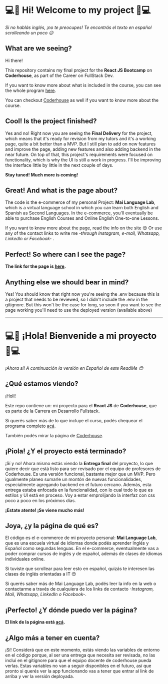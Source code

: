 # 💻🚀 Hi! Welcome to my project 🚀💻

_Si no hablás inglés, ¡no te preocupes! Te encontrás el texto en español scrolleando un poco 😉_

## What are we seeing?

Hi there!

This repository contains my final project for the **React JS Bootcamp** on **Coderhouse**, as part of the Career on FullStack Dev.

If you want to know more about what is included in the course, you can see the whole program [here](https://drive.google.com/drive/folders/18MtR30Wlmsjmryy-aRTBmYf6U23WO_OK?usp=sharing).

You can checkout [Coderhouse](https://www.coderhouse.com/) as well if you want to know more about the course.

## Cool! Is the project finished?

Yes and no! Right now you are seeing the **Final Delivery** for the project, which means that it's ready for revision from my tutors and it's a working page, quite a bit better than a MVP. But I still plan to add on new features and improve the page, adding new features and also adding backend in the near future. On top of that, this project's requirements were focused on functionality, which is why the UI is still a work in progress. I'll be improving the interface little by little in the next couple of days.

**Stay tuned! Much more is coming!**

## Great! And what is the page about?

The code is the e-commerce of my personal Project: **Mai Language Lab**, which is a virtual language school in which you can learn both English and Spanish as Second Languages. In the e-commerce, you'll eventually be able to purchase English Courses and Online English One-to-one Lessons.

If you want to know more about the page, read the info on the site 😊 Or use any of the contact links to write me _-through Instagram, e-mail, Whatsapp, LinkedIn or Facebook-_ .

## Perfect! So where can I see the page?

**The link for the page is [here](https://mailanguagelabecommerce-production.up.railway.app/).**

## Anything else we should bear in mind?

Yes! You should know that right now you're seeing the .env because this is a project that needs to be reviewed, so I didn't include the .env in the gitignore. But this won't be the case for long, so soon if you want to see the page working you'll need to use the deployed version (available above)

---

# 💻🚀 ¡Hola! Bienvenide a mi proyecto 🚀💻

_¡Ahora sí! A continuación la versión en Español de este ReadMe 😊_

## ¿Qué estamos viendo?

¡Holi!

Este repo contiene un: mi proyecto para el **React JS** de **Coderhouse**, que es parte de la Carrera en Desarrollo Fullstack.

Si querés saber más de lo que incluye el curso, podés chequear el programa completo [acá](https://drive.google.com/drive/folders/18MtR30Wlmsjmryy-aRTBmYf6U23WO_OK?usp=sharing).

También podés mirar la página de [Coderhouse](https://www.coderhouse.com/).

## ¡Piola! ¿Y el proyecto está terminado?

¡Sí y no! Ahora mismo estás viendo la **Entrega final** del proyecto, lo que quiere decir que está listo para ser revisado por el equipo de profesores de Coderhouse. Es una versión funcional, bastante mejor que un MVP. Pero igualmente planeo sumarle un montón de nuevas funcionalidades, especialmente agregando backend en el futuro cercano. Además, esta entrega estaba enfocada en la funcionalidad, con lo cual todo lo que es estilos y UI está en proceso. Voy a estar emprolijando la interfaz con css poco a poco en los próximos días.

**¡Estate atente! ¡Se viene mucho más!**

## Joya, ¿y la página de qué es?

El código es el e-commerce de mi proyecto personal: **Mai Language Lab**, que es una escuela virtual de idiomas donde podés aprender Inglés y Español como segundas lenguas. En el e-commerce, eventualmente vas a poder comprar cursos de inglés y de español, además de clases de idiomas individuales online.

Si tuviste que scrollear para leer esto en español, quizás te interesen las clases de inglés orientadas a IT 😊

Si querés saber más de Mai Language Lab, podés leer la info en la web o contactarme a través de cualquiera de los links de contacto _-Instagram, Mail, Whatsapp, LinkedIn o Facebook-_.

## ¡Perfecto! ¿Y dónde puedo ver la página?

**El link de la página está [acá](https://mailanguagelabecommerce-production.up.railway.app/).**

## ¿Algo más a tener en cuenta?

¡Sí! Considerá que en este momento, estás viendo las variables de entorno en el código porque, al ser una entrega que necesita ser revisada, no las incluí en el gitignore para que el equipo docente de coderhouse pueda verlas. Estas variables no van a seguir disponibles en el futuro, así que pronto si querés ver la app funcionando vas a tener que entrar al link de arriba y ver la versión deployada.
